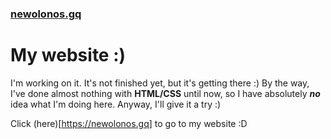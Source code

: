 ### [newolonos.gq](https://newolonos.gq)
# My website :)
I'm working on it. It's not finished yet, but it's getting there :)
By the way, I've done almost nothing with **HTML/CSS** until now, so I have absolutely ***no*** idea what I'm doing here.
Anyway, I'll give it a try :)


Click (here)[https://newolonos.gq] to go to my website :D
